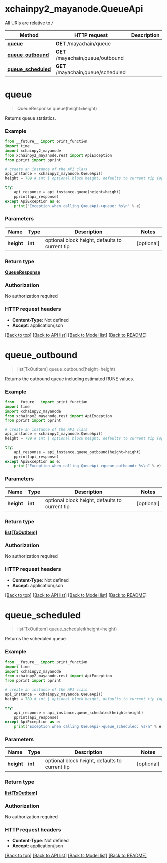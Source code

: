 # xchainpy2_mayanode.QueueApi

All URIs are relative to */*

Method | HTTP request | Description
------------- | ------------- | -------------
[**queue**](QueueApi.md#queue) | **GET** /mayachain/queue | 
[**queue_outbound**](QueueApi.md#queue_outbound) | **GET** /mayachain/queue/outbound | 
[**queue_scheduled**](QueueApi.md#queue_scheduled) | **GET** /mayachain/queue/scheduled | 

# **queue**
> QueueResponse queue(height=height)



Returns queue statistics.

### Example
```python
from __future__ import print_function
import time
import xchainpy2_mayanode
from xchainpy2_mayanode.rest import ApiException
from pprint import pprint

# create an instance of the API class
api_instance = xchainpy2_mayanode.QueueApi()
height = 789 # int | optional block height, defaults to current tip (optional)

try:
    api_response = api_instance.queue(height=height)
    pprint(api_response)
except ApiException as e:
    print("Exception when calling QueueApi->queue: %s\n" % e)
```

### Parameters

Name | Type | Description  | Notes
------------- | ------------- | ------------- | -------------
 **height** | **int**| optional block height, defaults to current tip | [optional] 

### Return type

[**QueueResponse**](QueueResponse.md)

### Authorization

No authorization required

### HTTP request headers

 - **Content-Type**: Not defined
 - **Accept**: application/json

[[Back to top]](#) [[Back to API list]](../README.md#documentation-for-api-endpoints) [[Back to Model list]](../README.md#documentation-for-models) [[Back to README]](../README.md)

# **queue_outbound**
> list[TxOutItem] queue_outbound(height=height)



Returns the outbound queue including estimated RUNE values.

### Example
```python
from __future__ import print_function
import time
import xchainpy2_mayanode
from xchainpy2_mayanode.rest import ApiException
from pprint import pprint

# create an instance of the API class
api_instance = xchainpy2_mayanode.QueueApi()
height = 789 # int | optional block height, defaults to current tip (optional)

try:
    api_response = api_instance.queue_outbound(height=height)
    pprint(api_response)
except ApiException as e:
    print("Exception when calling QueueApi->queue_outbound: %s\n" % e)
```

### Parameters

Name | Type | Description  | Notes
------------- | ------------- | ------------- | -------------
 **height** | **int**| optional block height, defaults to current tip | [optional] 

### Return type

[**list[TxOutItem]**](TxOutItem.md)

### Authorization

No authorization required

### HTTP request headers

 - **Content-Type**: Not defined
 - **Accept**: application/json

[[Back to top]](#) [[Back to API list]](../README.md#documentation-for-api-endpoints) [[Back to Model list]](../README.md#documentation-for-models) [[Back to README]](../README.md)

# **queue_scheduled**
> list[TxOutItem] queue_scheduled(height=height)



Returns the scheduled queue.

### Example
```python
from __future__ import print_function
import time
import xchainpy2_mayanode
from xchainpy2_mayanode.rest import ApiException
from pprint import pprint

# create an instance of the API class
api_instance = xchainpy2_mayanode.QueueApi()
height = 789 # int | optional block height, defaults to current tip (optional)

try:
    api_response = api_instance.queue_scheduled(height=height)
    pprint(api_response)
except ApiException as e:
    print("Exception when calling QueueApi->queue_scheduled: %s\n" % e)
```

### Parameters

Name | Type | Description  | Notes
------------- | ------------- | ------------- | -------------
 **height** | **int**| optional block height, defaults to current tip | [optional] 

### Return type

[**list[TxOutItem]**](TxOutItem.md)

### Authorization

No authorization required

### HTTP request headers

 - **Content-Type**: Not defined
 - **Accept**: application/json

[[Back to top]](#) [[Back to API list]](../README.md#documentation-for-api-endpoints) [[Back to Model list]](../README.md#documentation-for-models) [[Back to README]](../README.md)


